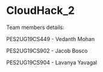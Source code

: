 # CloudHack_2

Team members details:

PES2UG19CS449 - Vedanth Mohan

PES2UG19CS902 - Jacob Bosco

PES2UG19CS904 - Lavanya Yavagal

